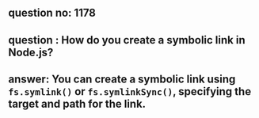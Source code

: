 
      
## question no: 1178

## question : How do you create a symbolic link in Node.js?

## answer: You can create a symbolic link using `fs.symlink()` or `fs.symlinkSync()`, specifying the target and path for the link.
      